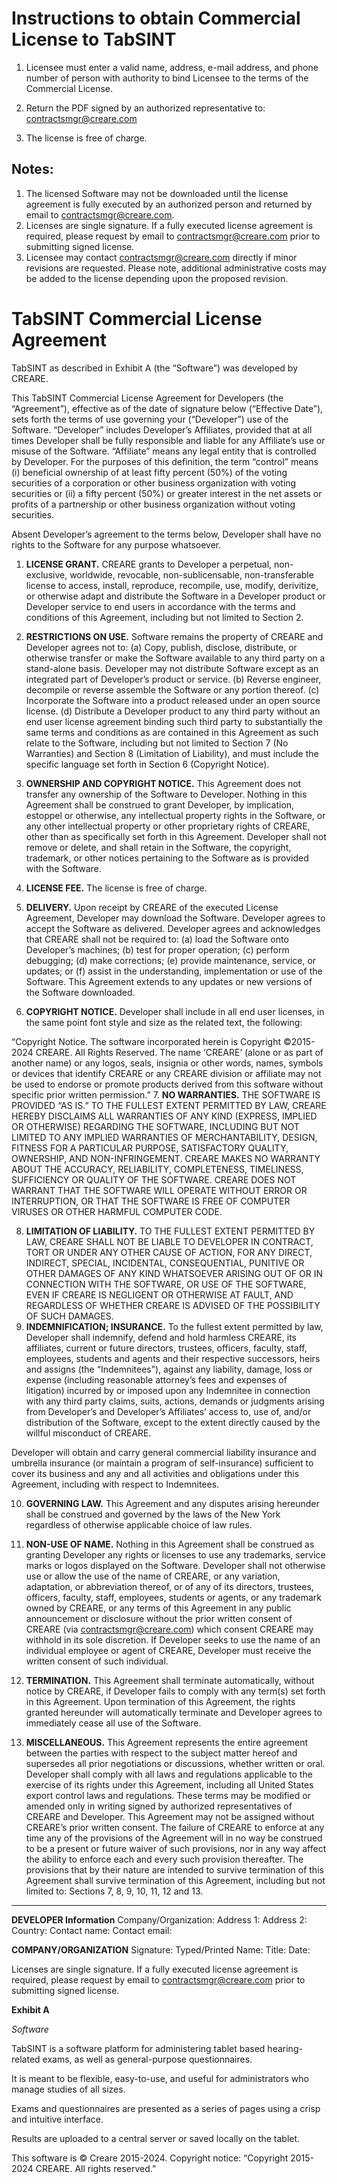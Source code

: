 # Instructions to obtain Commercial License to TabSINT

1.	Licensee must enter a valid name, address, e-mail address, and phone number of person with authority to bind Licensee to the terms of the Commercial License.

2.	Return the PDF signed by an authorized representative to: contractsmgr@creare.com

3.	The license is free of charge. 

## Notes:
1.	The licensed Software may not be downloaded until the license agreement is fully executed by an authorized person and returned by email to contractsmgr@creare.com.
2.	Licenses are single signature. If a fully executed license agreement is required, please request by email to contractsmgr@creare.com prior to submitting signed license.
3.	Licensee may contact contractsmgr@creare.com directly if minor revisions are requested. Please note, additional administrative costs may be added to the license depending upon the proposed revision.
 
# TabSINT Commercial License Agreement

TabSINT as described in Exhibit A (the “Software”) was developed by CREARE.

This TabSINT Commercial License Agreement for Developers (the “Agreement”), effective as of the date of signature below (“Effective Date”), sets forth the terms of use governing your (“Developer”) use of the Software. “Developer” includes Developer’s Affiliates, provided that at all times Developer shall be fully responsible and liable for any Affiliate’s use or misuse of the Software. “Affiliate” means any legal entity that is controlled by Developer. For the purposes of this definition, the term “control” means (i) beneficial ownership of at least fifty percent (50%) of the voting securities of a corporation or other business organization with voting securities or (ii) a fifty percent (50%) or greater interest in the net assets or profits of a partnership or other business organization without voting securities.

Absent Developer’s agreement to the terms below, Developer shall have no rights to the Software for any purpose whatsoever.

1.	**LICENSE GRANT.** CREARE grants to Developer a perpetual, non-exclusive, worldwide, revocable, non-sublicensable, non-transferable license to access, install, reproduce, recompile, use, modify, derivitize, or otherwise adapt and distribute the Software in a Developer product or Developer service to end users in accordance with the terms and conditions of this Agreement, including but not limited to Section 2.
2.	**RESTRICTIONS ON USE.** Software remains the property of CREARE and Developer agrees not to:
(a) Copy, publish, disclose, distribute, or otherwise transfer or make the Software available to any third party on a stand-alone basis. Developer may not distribute Software except as an integrated part of Developer’s product or service. 
(b) Reverse engineer, decompile or reverse assemble the Software or any portion thereof.
(c) Incorporate the Software into a product released under an open source license. 
(d) Distribute a Developer product to any third party without an end user license agreement binding such third party to substantially the same terms and conditions as are contained in this Agreement as such relate to the Software, including but not limited to Section 7 (No Warranties) and Section 8 (Limitation of Liability), and must include the specific language set forth in Section 6 (Copyright Notice). 
3.	**OWNERSHIP AND COPYRIGHT NOTICE.** This Agreement does not transfer any ownership of the Software to Developer. Nothing in this Agreement shall be construed to grant Developer, by implication, estoppel or otherwise, any intellectual property rights in the Software, or any other intellectual property or other proprietary rights of CREARE, other than as specifically set forth in this Agreement. Developer shall not remove or delete, and shall retain in the Software, the copyright, trademark, or other notices pertaining to the Software as is provided with the Software.

4.	**LICENSE FEE.** The license is free of charge.  

5.	**DELIVERY.** Upon receipt by CREARE of the executed License Agreement, Developer may download the Software. Developer agrees to accept the Software as delivered. Developer agrees and acknowledges that CREARE shall not be required to: (a) load the Software onto Developer’s machines; (b) test for proper operation; (c) perform debugging; (d) make corrections; (e) provide maintenance, service, or updates; or (f) assist in the understanding, implementation or use of the Software. This Agreement extends to any updates or new versions of the Software downloaded.

6.	**COPYRIGHT NOTICE.** Developer shall include in all end user licenses, in the same point font style and size as the related text, the following:

“Copyright Notice. The software incorporated herein is Copyright ©2015-2024 CREARE. All Rights Reserved.
The name ‘CREARE’ (alone or as part of another name) or any logos, seals, insignia or other words, names, symbols or devices that identify CREARE or any CREARE division or affiliate may not be used to endorse or promote products derived from this software without specific prior written permission.”
7.	**NO WARRANTIES.** THE SOFTWARE IS PROVIDED “AS IS.” TO THE FULLEST EXTENT PERMITTED BY LAW, CREARE HEREBY DISCLAIMS ALL WARRANTIES OF ANY KIND (EXPRESS, IMPLIED OR OTHERWISE) REGARDING THE SOFTWARE, INCLUDING BUT NOT LIMITED TO ANY IMPLIED WARRANTIES OF MERCHANTABILITY, DESIGN, FITNESS FOR A PARTICULAR PURPOSE, SATISFACTORY QUALITY, OWNERSHIP, AND NON-INFRINGEMENT. CREARE MAKES NO WARRANTY ABOUT THE ACCURACY, RELIABILITY, COMPLETENESS, TIMELINESS, SUFFICIENCY OR QUALITY OF THE SOFTWARE. CREARE DOES NOT WARRANT THAT THE SOFTWARE WILL OPERATE WITHOUT ERROR OR INTERRUPTION, OR THAT THE SOFTWARE IS FREE OF COMPUTER VIRUSES OR OTHER HARMFUL COMPUTER CODE.

8.	**LIMITATION OF LIABILITY.** TO THE FULLEST EXTENT PERMITTED BY LAW, CREARE SHALL NOT BE LIABLE TO DEVELOPER IN CONTRACT, TORT OR UNDER ANY OTHER CAUSE OF ACTION, FOR ANY DIRECT, INDIRECT, SPECIAL, INCIDENTAL, CONSEQUENTIAL, PUNITIVE OR OTHER DAMAGES OF ANY KIND WHATSOEVER ARISING OUT OF OR IN CONNECTION WITH THE SOFTWARE, OR USE OF THE SOFTWARE, EVEN IF CREARE IS NEGLIGENT OR OTHERWISE AT FAULT, AND REGARDLESS OF WHETHER CREARE IS ADVISED OF THE POSSIBILITY OF SUCH DAMAGES.
9.	**INDEMNIFICATION; INSURANCE.** To the fullest extent permitted by law, Developer shall indemnify, defend and hold harmless CREARE, its affiliates, current or future directors, trustees, officers, faculty, staff, employees, students and agents and their respective successors, heirs and assigns (the “Indemnitees”), against any liability, damage, loss or expense (including reasonable attorney’s fees and expenses of litigation) incurred by or imposed upon any Indemnitee in connection with any third party claims, suits, actions, demands or judgments arising from Developer’s and Developer’s Affiliates’ access to, use of, and/or distribution of the Software, except to the extent directly caused by the willful misconduct of CREARE.
 
Developer will obtain and carry general commercial liability insurance and umbrella insurance (or maintain a program of self-insurance) sufficient to cover its business and any and all activities and obligations under this Agreement, including with respect to Indemnitees.

10.	**GOVERNING LAW.** This Agreement and any disputes arising hereunder shall be construed and governed by the laws of the New York regardless of otherwise applicable choice of law rules.
11.	**NON-USE OF NAME.** Nothing in this Agreement shall be construed as granting Developer any rights or licenses to use any trademarks, service marks or logos displayed on the Software. Developer shall not otherwise use or allow the use of the name of CREARE, or any variation, adaptation, or abbreviation thereof, or of any of its directors, trustees, officers, faculty, staff, employees, students or agents, or any trademark owned by CREARE, or any terms of this Agreement in any public announcement or disclosure without the prior written consent of CREARE (via contractsmgr@creare.com) which consent CREARE may withhold in its sole discretion. If Developer seeks to use the name of an individual employee or agent of CREARE, Developer must receive the written consent of such individual.

12.	**TERMINATION.** This Agreement shall terminate automatically, without notice by CREARE, if Developer fails to comply with any term(s) set forth in this Agreement. Upon termination of this Agreement, the rights granted hereunder will automatically terminate and Developer agrees to immediately cease all use of the Software.
13.	**MISCELLANEOUS.** This Agreement represents the entire agreement between the parties with respect to the subject matter hereof and supersedes all prior negotiations or discussions, whether written or oral. Developer shall comply with all laws and regulations applicable to the exercise of its rights under this Agreement, including all United States export control laws and regulations. These terms may be modified or amended only in writing signed by authorized representatives of CREARE and Developer. This Agreement may not be assigned without CREARE’s prior written consent. The failure of CREARE to enforce at any time any of the provisions of the Agreement will in no way be construed to be a present or future waiver of such provisions, nor in any way affect the ability to enforce each and every such provision thereafter. The provisions that by their nature are intended to survive termination of this Agreement shall survive termination of this Agreement, including but not limited to: Sections 7, 8, 9, 10, 11, 12 and 13.


----------


**DEVELOPER Information**
 Company/Organization: 
 Address 1:
 Address 2: 
 Country: 
 Contact name: 
 Contact email:
 
**COMPANY/ORGANIZATION**
 Signature:
 Typed/Printed Name:
 Title:
 Date:

Licenses are single signature. If a fully executed license agreement is required, please request by email to contractsmgr@creare.com prior to submitting signed license.

 

 
**Exhibit A**

*Software*

TabSINT is a software platform for administering tablet based hearing-related exams, as well as general-purpose questionnaires.

It is meant to be flexible, easy-to-use, and useful for administrators who manage studies of all sizes.

Exams and questionnaires are presented as a series of pages using a crisp and intuitive interface.

Results are uploaded to a central server or saved locally on the tablet.

This software is © Creare 2015-2024. Copyright notice: “Copyright 2015-2024 CREARE. All rights reserved.”
